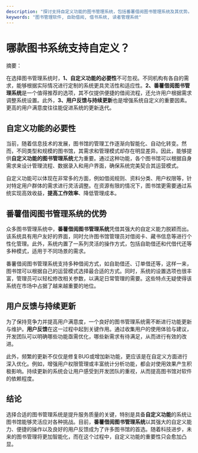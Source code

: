 ```yaml
---
description: "探讨支持自定义功能的图书管理系统，包括番薯借阅图书管理系统及其优势。"
keywords: "图书管理软件, 自助借阅, 借书系统, 读者管理系统"
---
```

# 哪款图书系统支持自定义？

摘要：

在选择图书管理系统时，**1、自定义功能的必要性**不可忽视。不同机构有各自的需求，能够根据实际情况进行定制的系统更具灵活性和适应性。**2、番薯借阅图书管理系统**是一个值得推荐的选项，其不仅提供便捷的借阅流程，还允许用户根据需求调整系统设置。此外，**3、用户反馈与持续更新**也是增强系统自定义的重要因素。更高的用户满意度往往能促进系统的更新迭代。

## 自定义功能的必要性

当前，随着信息技术的发展，图书馆的管理工作逐渐向智能化、自动化转变。然而，不同类型和规模的图书馆，其需求和管理模式却存在明显差异。因此，能够提供**自定义功能的图书管理系统**尤为重要。通过这种功能，各个图书馆可以根据自身需求来设计管理流程、数据录入和用户界面，确保系统完美契合其运营模式。

自定义功能可以体现在非常多的方面，例如借阅规则、资料分类、用户权限等，针对特定用户群体的需求进行灵活调整。在资源有限的情况下，图书馆更需要通过系统实现高效收益，**提高工作效率**、降低管理成本。

## 番薯借阅图书管理系统的优势

众多图书管理系统中，**番薯借阅图书管理系统**凭借其强大的自定义能力脱颖而出。该系统具有用户友好的界面，同时允许图书馆管理员对借阅卡、藏书信息等进行个性化管理。此外，系统内置了一系列灵活的操作方式，包括自助借还和代借代还等多种模式，适用于不同场景的需求。

番薯借阅图书管理系统支持多种借阅方式，如自助借还、订单借还等，这样一来，图书馆可以根据自己的运营模式选择最合适的方式。同时，系统的设置选项也很丰富，管理员可以轻松修改相关参数，以满足日常管理的需要。这些特点无疑使得该系统在市场中占据了越来越重要的地位。

## 用户反馈与持续更新

为了保持竞争力并提高用户满意度，一个良好的图书管理系统需不断进行功能更新与维护。**用户反馈**在这一过程中起到关键作用。通过收集用户的使用体验与建议，开发团队可以明确哪些功能亟需优化，哪些新需求有待满足，从而进行有效的改进。

此外，频繁的更新不仅仅是修复BUG或增加新功能，更应该是在自定义方面进行深入优化。例如，增强用户权限管理或丰富统计分析功能，都会对使用效果产生积极影响。持续更新的系统会让用户感受到开发团队的重视，从而提高图书馆对软件的依赖程度。

## 结论

选择合适的图书管理系统是提升服务质量的关键，特别是具备**自定义功能**的系统让图书馆能够灵活应对各种挑战。目前，**番薯借阅图书管理系统**以其强大的自定义能力、便捷的操作以及良好的用户反馈成为了许多图书馆的首选。随着科技进步，未来的图书管理将更加智能化，而在这个过程中，自定义功能的重要性只会愈加凸显。
